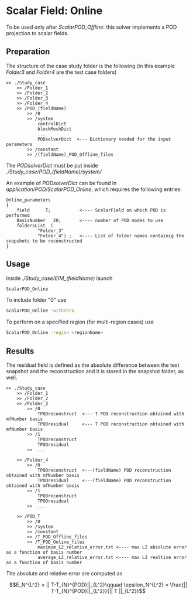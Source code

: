 # Scalar Field: Online

To be used only after *ScalarPOD_Offline*: this solver implements a POD projection to scalar fields.

## Preparation

The structure of the case study folder is the following (in this example *Folder3* and *Folder4* are the test case folders)

```
>> ./Study_case
	>> /Folder_1  			
	>> /Folder_2
	>> /Folder_3  			
	>> /Folder_4		
	>> /POD_(fieldName)
		>> /0		        		
		>> /system		
			controlDict
			blockMeshDict
			...
			PODsolverDict  <--- Dictionary needed for the input parameters	
		>> /constant
		>> /(fieldName)_POD_Offline_files
```

The *PODsolverDict* must be put inside *./Study_case/POD_(fieldName)/system/*

An example of *PODsolverDict* can be found in *application/POD/ScalarPOD_Online*, which requires the following entries:
```
Online_parameters
{
	field      T;			<---- ScalarField on which POD is performed 
	BasisNumber   20;		<---- number of POD modes to use
	foldersList  ( 
			"Folder_3" 
			"Folder_4") ;	<---- List of folder names containig the snapshots to be reconstructed
}
```

## Usage

Inside *./Study_case/EIM_(fieldName)* launch 
```bash
ScalarPOD_Online
```
To include folder "0" use 
```bash
ScalarPOD_Online -withZero
```
To perform on a specified region (for multi-region cases) use 
```bash
ScalarPOD_Online -region <regionName>
```

## Results

The residual field is defined as the absolute difference between the test snapshot and the reconstruction and it is stored in the snapshot folder, as well.

```
>> ./Study_case
	>> /Folder_1
	>> /Folder_2
	>> /Folder_3
		>> /0
			TPODreconstruct  <--- T POD reconstruction obtained with mfNumber basis
			TPODresidual     <--- T POD reconstruction obtained with mfNumber basis
		>> /1	
			TPODreconstruct
			TPODresidual
		>>  ...			
				
	>> /Folder_4
		>> /0
			TPODreconstruct  <---(fieldName) POD reconstruction obtained with mfNumber basis
			TPODresidual     <---(fieldName) POD reconstruction obtained with mfNumber basis
		>> /1	
			TPODreconstruct
			TPODresidual
		>>  ...		
			
	>> /POD_T		
		>> /0		        				
		>> /system			
		>> /constant
		>> /T_POD_Offline_files
		>> /T_POD_Online_files
			maximum_L2_relative_error.txt <---- max L2 absolute error as a function of basis number
			average_L2_relative_error.txt <---- max L2 realtive error as a function of basis number
```

The absolute and relative error are computed as
```math
E_N^{L^2} = || T-T_{N}^{POD}||_{L^2}\qquad 
\epsilon_N^{L^2} = \frac{|| T-T_{N}^{POD}||_{L^2}}{|| T ||_{L^2}}
```